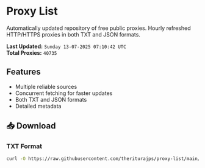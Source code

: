 # Proxy List

Automatically updated repository of free public proxies. Hourly refreshed HTTP/HTTPS proxies in both TXT and JSON formats.

**Last Updated:** `Sunday 13-07-2025 07:10:42 UTC`  
**Total Proxies:** `40735`

## Features
- Multiple reliable sources
- Concurrent fetching for faster updates
- Both TXT and JSON formats
- Detailed metadata

## 📥 Download

### TXT Format
```bash
curl -O https://raw.githubusercontent.com/theriturajps/proxy-list/main/proxies.txt